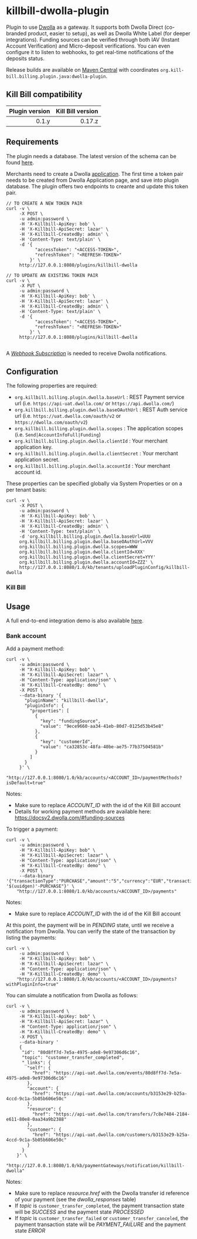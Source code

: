killbill-dwolla-plugin
======================

Plugin to use [Dwolla](https://www.dwolla.com/) as a gateway. It supports both Dwolla Direct (co-branded product, easier to setup), as well as Dwolla White Label (for deeper integrations). Funding sources can be verified through both IAV (Instant Account Verification) and Micro-deposit verifications. You can even configure it to listen to webhooks, to get real-time notifications of the deposits status.

Release builds are available on [Maven Central](http://search.maven.org/#search%7Cga%7C1%7Cg%3A%22org.kill-bill.billing.plugin.java%22%20AND%20a%3A%22dwolla-plugin%22) with coordinates `org.kill-bill.billing.plugin.java:dwolla-plugin`.

Kill Bill compatibility
-----------------------

| Plugin version | Kill Bill version |
| -------------: | ----------------: |
| 0.1.y          | 0.17.z            |

Requirements
------------

The plugin needs a database. The latest version of the schema can be found [here](https://github.com/killbill/killbill-dwolla-plugin/blob/master/src/main/resources/ddl.sql).

Merchants need to create a Dwolla [application](https://developers.dwolla.com/guides/sandbox-setup/02-create-application.html).
The first time a token pair needs to be created from Dwolla Application page, and save into plugin database. The plugin offers two endpoints to creante and update this token pair.
```
// TO CREATE A NEW TOKEN PAIR
curl -v \
     -X POST \
     -u admin:password \
     -H 'X-Killbill-ApiKey: bob' \
     -H 'X-Killbill-ApiSecret: lazar' \
     -H 'X-Killbill-CreatedBy: admin' \
     -H 'Content-Type: text/plain' \
     -d '{
           "accessToken": "<ACCESS-TOKEN>",
           "refreshToken": "<REFRESH-TOKEN>"
         }' \
     http://127.0.0.1:8080/plugins/killbill-dwolla

// TO UPDATE AN EXISTING TOKEN PAIR
curl -v \
     -X PUT \
     -u admin:password \
     -H 'X-Killbill-ApiKey: bob' \
     -H 'X-Killbill-ApiSecret: lazar' \
     -H 'X-Killbill-CreatedBy: admin' \
     -H 'Content-Type: text/plain' \
     -d '{
           "accessToken": "<ACCESS-TOKEN>",
           "refreshToken": "<REFRESH-TOKEN>"
         }' \
     http://127.0.0.1:8080/plugins/killbill-dwolla
    
```

A *[Webhook Subscription](https://docsv2.dwolla.com/#webhook-subscriptions)* is needed to receive Dwolla notifications.

Configuration
-------------

The following properties are required:

* `org.killbill.billing.plugin.dwolla.baseUrl` : REST Payment service url (i.e. `https://api-uat.dwolla.com/` or `https://api.dwolla.com/`)
* `org.killbill.billing.plugin.dwolla.baseOAuthUrl` : REST Auth service url (i.e. `https://uat.dwolla.com/oauth/v2` or `https://dwolla.com/oauth/v2`)
* `org.killbill.billing.plugin.dwolla.scopes` : The application scopes (i.e. `Send|AccountInfoFull|Funding`)
* `org.killbill.billing.plugin.dwolla.clientId` : Your merchant application key.
* `org.killbill.billing.plugin.dwolla.clientSecret` : Your merchant application secret.
* `org.killbill.billing.plugin.dwolla.accountId` : Your merchant account id.


These properties can be specified globally via System Properties or on a per tenant basis:

```
curl -v \
     -X POST \
     -u admin:password \
     -H 'X-Killbill-ApiKey: bob' \
     -H 'X-Killbill-ApiSecret: lazar' \
     -H 'X-Killbill-CreatedBy: admin' \
     -H 'Content-Type: text/plain' \
     -d 'org.killbill.billing.plugin.dwolla.baseUrl=UUU
     org.killbill.billing.plugin.dwolla.baseOAuthUrl=VVV
     org.killbill.billing.plugin.dwolla.scopes=WWW
     org.killbill.billing.plugin.dwolla.clientId=XXX'
     org.killbill.billing.plugin.dwolla.clientSecret=YYY'
     org.killbill.billing.plugin.dwolla.accountId=ZZZ' \
     http://127.0.0.1:8080/1.0/kb/tenants/uploadPluginConfig/killbill-dwolla
```

### Kill Bill


Usage
-----

A full end-to-end integration demo is also available [here](https://github.com/killbill/killbill-dwolla-demo).

### Bank account

Add a payment method:

```
curl -v \
     -u admin:password \
     -H "X-Killbill-ApiKey: bob" \
     -H "X-Killbill-ApiSecret: lazar" \
     -H "Content-Type: application/json" \
     -H "X-Killbill-CreatedBy: demo" \
     -X POST \
     --data-binary '{
       "pluginName": "killbill-dwolla",
       "pluginInfo": {
         "properties": [
           {
             "key": "fundingSource",
             "value": "9ece9660-aa34-41eb-80d7-0125d53b45e8"
           },
           {
             "key": "customerId",
             "value": "ca32853c-48fa-40be-ae75-77b37504581b"
           }
         ]
       }
     }' \
     "http://127.0.0.1:8080/1.0/kb/accounts/<ACCOUNT_ID>/paymentMethods?isDefault=true"
```

Notes:
* Make sure to replace *ACCOUNT_ID* with the id of the Kill Bill account
* Details for working payment methods are available here: https://docsv2.dwolla.com/#funding-sources

To trigger a payment:

```
curl -v \
     -u admin:password \
     -H "X-Killbill-ApiKey: bob" \
     -H "X-Killbill-ApiSecret: lazar" \
     -H "Content-Type: application/json" \
     -H "X-Killbill-CreatedBy: demo" \
     -X POST \
     --data-binary '{"transactionType":"PURCHASE","amount":"5","currency":"EUR","transactionExternalKey":"INV-'$(uuidgen)'-PURCHASE"}' \
    "http://127.0.0.1:8080/1.0/kb/accounts/<ACCOUNT_ID>/payments"
```

Notes:
* Make sure to replace *ACCOUNT_ID* with the id of the Kill Bill account

At this point, the payment will be in *PENDING* state, until we receive a notification from Dwolla. You can verify the state of the transaction by listing the payments:

```
curl -v \
     -u admin:password \
     -H "X-Killbill-ApiKey: bob" \
     -H "X-Killbill-ApiSecret: lazar" \
     -H "Content-Type: application/json" \
     -H "X-Killbill-CreatedBy: demo" \
    "http://127.0.0.1:8080/1.0/kb/accounts/<ACCOUNT_ID>/payments?withPluginInfo=true"
```

You can simulate a notification from Dwolla as follows:

```
curl -v \
     -u admin:password \
     -H "X-Killbill-ApiKey: bob" \
     -H "X-Killbill-ApiSecret: lazar" \
     -H "Content-Type: application/json" \
     -H "X-Killbill-CreatedBy: demo" \
     -X POST \
     --data-binary '
     {
      "id": "80d8ff7d-7e5a-4975-ade8-9e97306d6c16",
      "topic": "customer_transfer_completed",
      "_links": {
        "self": {
          "href": "https://api-uat.dwolla.com/events/80d8ff7d-7e5a-4975-ade8-9e97306d6c16"
        },
        "account": {
          "href": "https://api-uat.dwolla.com/accounts/b3153e29-b25a-4ccd-9c1a-5b05b606e50c"
        },
        "resource": {
          "href": "https://api-uat.dwolla.com/transfers/7c8e7484-2184-e611-80e8-0aa34a9b2388"
        },
        "customer": {
          "href": "https://api-uat.dwolla.com/customers/b3153e29-b25a-4ccd-9c1a-5b05b606e50c"
        }
      }
    }' \
    "http://127.0.0.1:8080/1.0/kb/paymentGateways/notification/killbill-dwolla"
```

Notes:
* Make sure to replace *resource.href* with the Dwolla transfer id reference of your payment (see the *dwolla_responses* table)
* If *topic* is `customer_transfer_completed`, the payment transaction state will be *SUCCESS* and the payment state *PROCESSED*
* If *topic* is `customer_transfer_failed` or `customer_transfer_canceled`, the payment transaction state will be *PAYMENT_FAILURE* and the payment state *ERROR*

